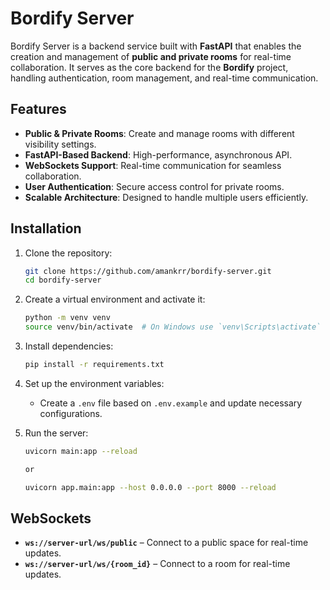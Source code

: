 # Bordify Server

Bordify Server is a backend service built with **FastAPI** that enables the creation and management of **public and private rooms** for real-time collaboration. It serves as the core backend for the **Bordify** project, handling authentication, room management, and real-time communication.

## Features

- **Public & Private Rooms**: Create and manage rooms with different visibility settings.
- **FastAPI-Based Backend**: High-performance, asynchronous API.
- **WebSockets Support**: Real-time communication for seamless collaboration.
- **User Authentication**: Secure access control for private rooms.
- **Scalable Architecture**: Designed to handle multiple users efficiently.

## Installation

1. Clone the repository:
   ```sh
   git clone https://github.com/amankrr/bordify-server.git
   cd bordify-server
   ```
2. Create a virtual environment and activate it:
   ```sh
   python -m venv venv
   source venv/bin/activate  # On Windows use `venv\Scripts\activate`
   ```
3. Install dependencies:
   ```sh
   pip install -r requirements.txt
   ```
4. Set up the environment variables:

   - Create a `.env` file based on `.env.example` and update necessary configurations.

5. Run the server:

   ```sh
   uvicorn main:app --reload

   or

   uvicorn app.main:app --host 0.0.0.0 --port 8000 --reload
   ```

## WebSockets

- **`ws://server-url/ws/public`** – Connect to a public space for real-time updates.
- **`ws://server-url/ws/{room_id}`** – Connect to a room for real-time updates.
